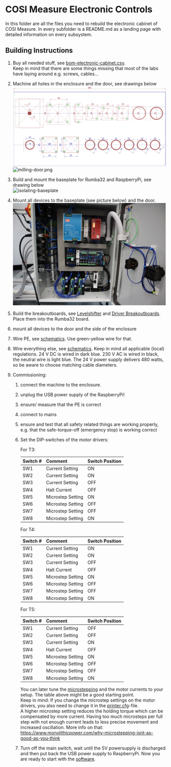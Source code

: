 # COSI Measure Electronic Controls

In this folder are all the files you need to rebuild the electronic cabinet of COSI Measure. In every subfolder is a README.md as a landing page with detailed information on every subsystem.

## Building Instructions

1. Buy all needed stuff, see [bom-electronic-cabinet.csv](bom-electronic-cabinet.csv). <br>Keep in mind that there are some things missing that most of the labs have laying around e.g. screws, cables...

2. Machine all holes in the enclosure and the door, see drawings below <br> ![milling-enclosure.png](docs/milling-enclosure.png) <br> ![milling-door.png](docs/milling-door.png)

3. Build and mount the baseplate for Rumba32 and RaspberryPi, see drawing below <br> ![isolating-baseplate](docs/baseplate-drilling.png)

4. Mount all devices to the baseplate (see picture below) and the door. <br> ![cabinet-inside.jpg](docs/cabinet-inside.jpg)

5. Build the breakoutboards, see [Levelshifter](Rumba32/Endstop_Levelshifter/README.md) and [Driver Breakoutboards](Rumba32/Driver_BreakoutBoard/README.md). Place them into the Rumba32 board.

6. mount all devices to the door and the side of the enclosure

7. Wire PE, see [schematics](schematics/README.md). Use green-yellow wire for that.

8. Wire everything else, see [schematics](schematics/README.md). Keep in mind all applicable (local) regulations. 24 V DC is wired in dark blue. 230 V AC is wired in black, the neutral wire is light blue. The 24 V power supply delivers 480 watts, so be aware to choose matching cable diameters.

9. Commissioning:
    1. connect the machine to the enclosure.
    2. unplug the USB power supply of the RaspberryPi!
    3. ensure/ measure that the PE is correct
    4. connect to mains
    5. ensure and test that all safety related things are working properly, e.g. that the safe-torque-off (emergency stop) is working correct
    6. Set the DIP-switches of the motor drivers:

        For T3:

        | Switch # | Comment           | Switch Position |
        |----------|-------------------|-----------------|
        | SW1      | Current Setting   | ON              |
        | SW2      | Current Setting   | ON              |
        | SW3      | Current Setting   | OFF             |
        | SW4      | Halt Current      | OFF             |
        | SW5      | Microstep Setting | ON              |
        | SW6      | Microstep Setting | OFF             |
        | SW7      | Microstep Setting | OFF             |
        | SW8      | Microstep Setting | ON              |

        For T4:

        | Switch # | Comment           | Switch Position |
        |----------|-------------------|-----------------|
        | SW1      | Current Setting   | ON              |
        | SW2      | Current Setting   | ON              |
        | SW3      | Current Setting   | OFF             |
        | SW4      | Halt Current      | OFF             |
        | SW5      | Microstep Setting | ON              |
        | SW6      | Microstep Setting | OFF             |
        | SW7      | Microstep Setting | OFF             |
        | SW8      | Microstep Setting | ON              |

        For T5:

        | Switch # | Comment           | Switch Position |
        |----------|-------------------|-----------------|
        | SW1      | Current Setting   | OFF             |
        | SW2      | Current Setting   | OFF             |
        | SW3      | Current Setting   | ON              |
        | SW4      | Halt Current      | OFF             |
        | SW5      | Microstep Setting | ON              |
        | SW6      | Microstep Setting | OFF             |
        | SW7      | Microstep Setting | OFF             |
        | SW8      | Microstep Setting | ON              |

        You can later tune the [microstepping](https://www.analog.com/en/lp/001/optimizing-stepper-motors-microstepping.html) and the motor currents to your setup. The table above might be a good starting point. <br>Keep in mind: If you change the microstep settings on the motor drivers, you also need to change it in the [printer.cfg](../software/backend/printer.cfg)-file.<br>
        A higher microstep setting reduces the holding torque which can be compensated by more current. Having too much microsteps per full step with not enough current leads to less precise movement and increased oscillation. More info on that: <https://www.monolithicpower.com/why-microstepping-isnt-as-good-as-you-think>

    6. Turn off the main switch, wait until the 5V powersupply is discharged and then put back the USB power supply to RaspberryPi. Now you are ready to start with the [software](../Software/README.md).
